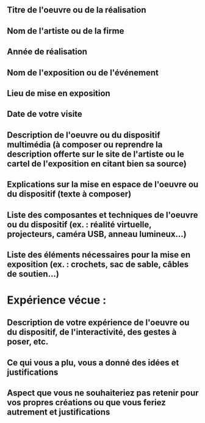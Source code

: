 ## Titre de l'oeuvre ou de la réalisation

## Nom de l'artiste ou de la firme

## Année de réalisation

## Nom de l'exposition ou de l'événement

## Lieu de mise en exposition

## Date de votre visite

## Description de l'oeuvre ou du dispositif multimédia (à composer ou reprendre la description offerte sur le site de l'artiste ou le cartel de l'exposition en citant bien sa source)

## Explications sur la mise en espace de l'oeuvre ou du dispositif (texte à composer)

## Liste des composantes et techniques de l'oeuvre ou du dispositif (ex. : réalité virtuelle, projecteurs, caméra USB, anneau lumineux...)

## Liste des éléments nécessaires pour la mise en exposition (ex. : crochets, sac de sable, câbles de soutien...)

# Expérience vécue :

## Description de votre expérience de l'oeuvre ou du dispositif, de l'interactivité, des gestes à poser, etc.

## Ce qui vous a plu, vous a donné des idées et justifications

## Aspect que vous ne souhaiteriez pas retenir pour vos propres créations ou que vous feriez autrement et justifications

